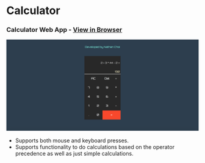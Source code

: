 # Calculator 
### Calculator Web App - [View in Browser](https://sihoonathan.github.io/calculator/)

![screenshot](screenshot1.png)

- Supports both mouse and keyboard presses. 
- Supports functionality to do calculations based on the operator precedence as well as just simple calculations. 
